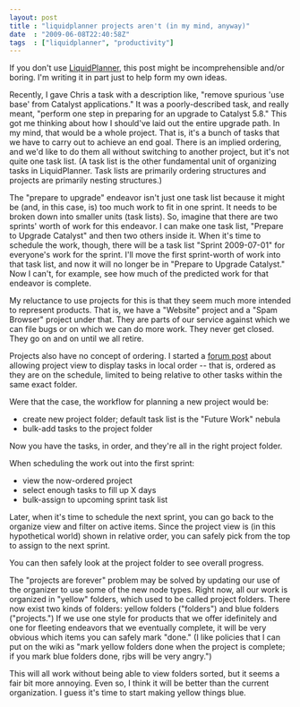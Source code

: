 ```yaml
---
layout: post
title : "liquidplanner projects aren't (in my mind, anyway)"
date  : "2009-06-08T22:40:58Z"
tags  : ["liquidplanner", "productivity"]
---
```

If you don't use [LiquidPlanner](http://liquidplanner.com/), this post might be
incomprehensible and/or boring.  I'm writing it in part just to help form my
own ideas.

Recently, I gave Chris a task with a description like, "remove spurious 'use
base' from Catalyst applications."  It was a poorly-described task, and really
meant, "perform one step in preparing for an upgrade to Catalyst 5.8."  This
got me thinking about how I should've laid out the entire upgrade path.  In my
mind, that would be a whole project.  That is, it's a bunch of tasks that we
have to carry out to achieve an end goal.  There is an implied ordering, and
we'd like to do them all without switching to another project, but it's not
quite one task list.  (A task list is the other fundamental unit of organizing
tasks in LiquidPlanner.  Task lists are primarily ordering structures and
projects are primarily nesting structures.)

The "prepare to upgrade" endeavor isn't just one task list because it might be
(and, in this case, is) too much work to fit in one sprint.  It needs to be
broken down into smaller units (task lists).  So, imagine that there are two
sprints' worth of work for this endeavor.  I can make one task list, "Prepare
to Upgrade Catalyst" and then two others inside it.  When it's time to schedule
the work, though, there will be a task list "Sprint 2009-07-01" for everyone's
work for the sprint.  I'll move the first sprint-worth of work into that task
list, and now it will no longer be in "Prepare to Upgrade Catalyst."  Now I
can't, for example, see how much of the predicted work for that endeavor is
complete.

My reluctance to use projects for this is that they seem much more intended to
represent products.  That is, we have a "Website" project and a "Spam Browser"
project under that.  They are parts of our service against which we can file
bugs or on which we can do more work.  They never get closed.  They go on and
on until we all retire.

Projects also have no concept of ordering.  I started a [forum
post](http://www.liquidplanner.com/forums/forums/3/topics/340) about allowing
project view to display tasks in local order -- that is, ordered as they are on
the schedule, limited to being relative to other tasks within the same exact
folder.

Were that the case, the workflow for planning a new project would be:

* create new project folder; default task list is the "Future Work" nebula
* bulk-add tasks to the project folder

Now you have the tasks, in order, and they're all in the right project folder.

When scheduling the work out into the first sprint:

* view the now-ordered project
* select enough tasks to fill up X days
* bulk-assign to upcoming sprint task list

Later, when it's time to schedule the next sprint, you can go back to the
organize view and filter on active items.  Since the project view is (in this
hypothetical world) shown in relative order, you can safely pick from the top
to assign to the next sprint.

You can then safely look at the project folder to see overall progress.

The "projects are forever" problem may be solved by updating our use of the
organizer to use some of the new node types.  Right now, all our work is
organized in "yellow" folders, which used to be called project folders.  There
now exist two kinds of folders: yellow folders ("folders") and blue folders
("projects.")  If we use one style for products that we offer idefinitely and
one for fleeting endeavors that we eventually complete, it will be very obvious
which items you can safely mark "done."  (I like policies that I can put on the
wiki as "mark yellow folders done when the project is complete; if you mark
blue folders done, rjbs will be very angry.")

This will all work without being able to view folders sorted, but it seems a
fair bit more annoying.  Even so, I think it will be better than the current
organization.  I guess it's time to start making yellow things blue.


